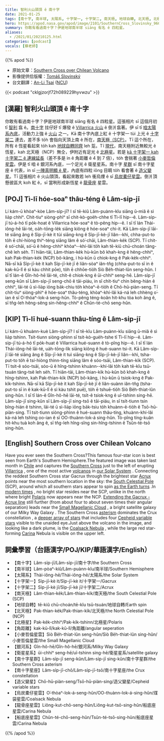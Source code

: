 ```yaml
---
title: 智利火山頭頂 ê 南十字
date: 2021-01-25
tags: [南十字, 南半球, 太陽系, 十字架一, 十字架二, 南天極, 地球自轉, 北天極, 北極星, 角距離, 小麥哲倫星雲, 銀河系, 衛星星系, 南十字星群, 南十字星座, 造父變星, 烏炭橐仔星雲, 龍骨座星雲, 船底座星雲]
hero: https://apod.nasa.gov/apod/image/2101/SouthernCross_Slovinsky_960_annotated.jpg
summary: 你敢有看過南十字？伊是地球南半球 siāng 有名 ê 四粒星。
aliases:
  - /2021/01/20210125.html
categories: [podcast]
vocals: [蔡老師]
---
```


{{% apod %}}

- 原始文章：[Southern Cross over Chilean Volcano](https://apod.nasa.gov/apod/ap210125.html)
- 影像提供佮版權：[Tomáš Slovinský](http://slovinsky.art/en/homeen/)
- 台文翻譯：[An-Li Tsai](mailto:thianbun.taigi@gmail.com) ([NCU](https://www.astro.ncu.edu.tw))

{{< podcast "cklgjzorjf72h089229hyvwzu" >}}

## [漢羅] 智利火山頭頂 ê 南十字

你敢有看過南十字？伊是地球南半球 siāng 有名 ê 四粒星。這張相片 sī 這個月初 tī [智利](https://en.wikipedia.org/wiki/Chile) 翕 ê。[南十字](https://www.constellation-guide.com/the-southern-cross/) 拄仔好 tī 爆發 ê [Villarrica 火山](https://youtu.be/gmZ1q9_Cdtg) ê 倒爿翕著。伊 sī tī [咱太陽系內底](https://solarsystem.nasa.gov/solar-system/our-solar-system/overview/)，活動力上強 ê [火山](https://en.wikipedia.org/wiki/Villarrica_(volcano)) 之一。Kā 南十字內底上紅 ê 十字架一 tùi 上光 ê [十字架二](https://en.wikipedia.org/wiki/Acrux) 連去，差不多 to̍h 會指向天頂上南 ê 所在，[南天極（SCP）](https://apod.tw/daily/20210101/)。Tī 這个所在，所有 ê 恆星看起來 to̍h kah [地球自轉同齊](https://apod.nasa.gov/apod/ap200701.html) leh 踅。Tī [現代](https://i.ytimg.com/vi/17PkUsTVa7g/maxresdefault.jpg)，南天極附近無較光 ê 恆星，kah 北天極（NCP）無仝，伊附近有足光 ê [北極星](https://apod.nasa.gov/apod/ap150602.html)。若是 [kā 十字架一 kah 十字架二 ê 連線延長](https://en.wikipedia.org/wiki/Celestial_pole#/media/File:Pole01-eng.jpg)（差不多是 in ê 角距離 ê 4 到 7 倍），to̍h 會揣著 [小麥哲倫星雲](https://youtu.be/ssQyxCijfr8)。伊是 tī 咱 ê 銀河系內底，一个足光 ê 衛星星系。南十字 [星群](https://en.wikipedia.org/wiki/Asterism_(astronomy)) sī 南十字星座 ê 代表，in sī [一陣真明顯 ê 星](https://earthsky.org/favorite-star-patterns/the-southern-cross-signpost-of-southern-skies)，內底有四粒 iōng 目睭 to̍h 看會著 ê [造父變星](https://youtu.be/QcChCeX2VrY)。Tī 這張相片 ê 火山頭頂，看起來敢若 leh 衝烏煙 ê sī [烏炭橐仔星雲](https://en.wikipedia.org/wiki/Coalsack_Nebula)。倒爿頂懸彼區大 koh 紅 ê，sī 當咧形成新恆星 ê [龍骨座](https://apod.nasa.gov/apod/ap200505.html) 星雲。

## [POJ] Tì-lī hóe-soaⁿ thâu-téng ê Lâm-si̍p-jī

Lí kám-ū khòaⁿ-kòe Lâm-si̍p-jī? I sī tē-kiû Lâm-puànn-kîu siāng ū-miâ ê sì lia̍p chhiⁿ. Chit-tiuⁿ siòng-phìⁿ sī chit-kò-goe̍h-chhe tī Tì-lī hip--ê. Lâm-si̍p-jī tú-á-hó tī po̍k-hoat ê Villarrica hóe-soaⁿ ê tò-pêng hip--ê. I sī tī lán Thài-iông-hē lāi-té, oa̍h-tōng-le̍k siāng kiông ê hóe-soaⁿ chi-it. Kā Lâm-si̍p-jī lāi-té siāng âng ê Si̍p-jī-kè it tùi siāng-kng ê Si̍p-jī-kè-jī liân--khì, chha-put-to to̍h ē chí-hiòng thiⁿ-téng siāng lâm ê só͘-chāi, Lâm-thian-ke̍k (SCP). Tī chit-ê só͘-chāi, só͘-ū ê hêng-chhiⁿ khòaⁿ--khí-lâi to̍h kah tē-kiû chū-choán tâng-chê leh se̍h. Tī hiān-tāi, Lâm-thian-ke̍k hù-kūn bô khah-kng ê hêng-chhiⁿ, kah Pak-thian-ke̍k (NCP) bô-kâng, i hù-kūn ū chiok-kng ê Pak-ke̍k-chhiⁿ. Nā-sī kā Si̍p-jī-kè it kah Si̍p-jī-kè jī ê liân-sòaⁿ iân-tn̂g (chha-put-to sī in ê kak-kū-lî ê sì kàu chhit pōe), to̍h ē chhōe-tio̍h Siò Be̍h-thiat-lûn seng-hûn. I sī tī lán-ê Gîn-hô-hē lāi-té, chi̍t-ê chiok-kng ê ūi-chhiⁿ seng-hē. Lâm-si̍p-jī seng-kûn sī Lâm-si̍p-jī seng-chō ê tāi-piáu, in sī chi̍t-tiuⁿ chin bêng-hián ê chhiⁿ, lāi-té ū sì-lia̍p iōng ba̍k-chiu to̍h khòaⁿ-ē-tio̍h ê Chō-hū-piàn-seng. Tī chit-tiuⁿ siòng-phìⁿ ê hóe-soaⁿ thâu-téng, khòaⁿ-khí-lâi ká-ná leh chhèng o͘-ian ê sī O͘-thòaⁿ-lok-á seng-hûn. Tò-pêng téng-koân hit-khu tòa koh âng ê, sī tn̂g-leh hêng-sêng sin-hêng-chhiⁿ ê Chûn-té-chō seng-hûn.

## [KIP] Tì-lī hué-suann thâu-tíng ê Lâm-si̍p-jī

Lí kám-ū khuànn-kuè Lâm-si̍p-jī? I sī tē-kîu Lâm-puànn-kîu siāng ū-miâ ê sì lia̍p tshinn. Tsit-tiunn siòng-phìnn sī tsit-kò-gue̍h-tshe tī Tì-lī hip--ê. Lâm-si̍p-jī tú-á-hó tī po̍k-huat ê Villarrica hué-suann ê tò-pîng hip--ê. I sī tī lán Thài-iông-hē lāi-té, ua̍h-tōng-li̍k siāng kiông ê hué-suann tsi-it. Kā Lâm-si̍p-jī lāi-té siāng âng ê Si̍p-jī-kè it tuì siāng-kng ê Si̍p-jī-kè-jī liân--khì, tsha-put-to to̍h ē tsí-hiòng thinn-tíng siāng lâm ê sóo-tsāi, Lâm-thian-ki̍k (SCP). Tī tsit-ê sóo-tsāi, sóo-ū ê hîng-tshinn khuànn--khí-lâi to̍h kah tē-kîu tsū-tsuán tâng-tsê leh se̍h. Tī hiān-tāi, Lâm-thian-ki̍k hù-kūn bô khah-kng ê hîng-tshinn, kah Pak-thian-ki̍k (NCP) bô-kâng, i hù-kūn ū tsiok-kng ê Pak-ki̍k-tshinn. Nā-sī kā Si̍p-jī-kè it kah Si̍p-jī-kè jī ê liân-suànn iân-tn̂g (tsha-put-to sī in ê kak-kū-lî ê sì kàu tshit puē), to̍h ē tshuē-tio̍h Siò Be̍h-thiat-lûn sing-hûn. I sī tī lán-ê Gîn-hô-hē lāi-té, tsi̍t-ê tsiok-kng ê uī-tshinn sing-hē. Lâm-si̍p-jī sing-kûn sī Lâm-si̍p-jī sing-tsō ê tāi-piáu, in sī tsi̍t-tiunn tsin bîng-hián ê tshinn, lāi-té ū sì-lia̍p iōng ba̍k-tsiu to̍h khuànn-ē-tio̍h ê Tsō-hū-piàn-sing. Tī tsit-tiunn siòng-phìnn ê hué-suann thâu-tíng, khuànn-khí-lâi ká-ná leh tshìng oo-ian ê sī OO-thuànn-lok-á sing-hûn. Tò-pîng tíng-kuân hit-khu tuà koh âng ê, sī tn̂g-leh hîng-sîng sin-hîng-tshinn ê Tsûn-té-tsō sing-hûn.

## [English] Southern Cross over Chilean Volcano 

Have you ever seen the Southern Cross?This famous four-star icon is best seen from Earth's Southern Hemisphere.The featured image was taken last month in [Chile](https://en.wikipedia.org/wiki/Chile) and captures the [Southern Cross](https://www.constellation-guide.com/the-southern-cross/) just to the left of erupting [Villarrica](https://youtu.be/gmZ1q9_Cdtg) , one of the most active [volcanos](https://en.wikipedia.org/wiki/Villarrica_(volcano)) in [our Solar System](https://solarsystem.nasa.gov/solar-system/our-solar-system/overview/) . Connecting the reddest Southern Cross star Gacrux through the brightest star [Acrux](https://en.wikipedia.org/wiki/Acrux) points near the most southern location in the sky: the [South Celestial Pole](https://apod.nasa.gov/apod/ap210101.html) (SCP), around which all southern stars appear to spin [as the Earth turns](https://apod.nasa.gov/apod/ap200701.html) .In [modern times](https://i.ytimg.com/vi/17PkUsTVa7g/maxresdefault.jpg) , no bright star resides near the SCP, unlike in the north where bright [Polaris](https://apod.nasa.gov/apod/ap150602.html) now appears near the NCP. [Extending the Gacrux - Acrux line](https://en.wikipedia.org/wiki/Celestial_pole#/media/File:Pole01-eng.jpg) still further (from about four to about seven times their angular separation) leads near the [Small Magellanic Cloud](https://youtu.be/ssQyxCijfr8) , a bright satellite galaxy of our Milky Way Galaxy . The Southern Cross [asterism](https://en.wikipedia.org/wiki/Asterism_(astronomy)) dominates the Crux constellation , a [deeper array of stars](https://earthsky.org/favorite-star-patterns/the-southern-cross-signpost-of-southern-skies) that includes four [Cepheid variable stars](https://youtu.be/QcChCeX2VrY) visible to the unaided eye.Just above the volcano in the image, and looking like a dark plume, is the [Coalsack Nebula](https://en.wikipedia.org/wiki/Coalsack_Nebula) , while the large red star-forming [Carina](https://apod.nasa.gov/apod/ap200505.html) Nebula is visible on the upper left.

## 詞彙學習（台語漢字/POJ/KIP/華語漢字/English）

- 【南十字】Lâm-si̍p-jī/Lâm-si̍p-jī/南十字/the Southern Cross
- 【南半球】Lâm-pòaⁿ-kiû/Lâm-puànn-kîu/南半球/Southern Hemisphere
- 【太陽系】Thài-iông-hē/Thài-iông-hē/太陽系/the Solar System
- 【十字架一】Si̍p-jī-kè it/Si̍p-jī-kè it/十字架一/Gacrux
- 【十字架二】Si̍p-jī-kè jī/Si̍p-jī-kè jī/十字架二/Acrux
- 【南天極】Lâm-thian-ke̍k/Lâm-thian-ki̍k/南天極/the South Celestial Pole (SCP)
- 【地球自轉】tē-kiû chū-choán/tē-kîu tsū-tsuán/地球自轉/Earth spin
- 【北天極】Pak-thian-ke̍k/Pak-thian-ki̍k/北天極/the North Celestial Pole (NCP)
- 【北極星】Pak-ke̍k-chhiⁿ/Pak-ki̍k-tshinn/北極星/Polaris
- 【角距離】kak-kū-lî/kak-kū-lî/角距離/angular seperation
- 【小麥哲倫星雲】Siò Be̍h-thiat-lûn seng-hûn/Siò Be̍h-thiat-lûn sing-hûn/小麥哲倫星雲/the Small Magellanic Cloud
- 【銀河系】Gîn-hô-hē/Gîn-hô-hē/銀河系/Milky Way Galaxy
- 【衛星星系】ūi-chhiⁿ seng-hē/uī-tshinn sing-hē/衛星星系/satellite galaxy
- 【南十字星群】Lâm-si̍p-jī seng-kûn/Lâm-si̍p-jī sing-kûn/南十字星群/the Southern Cross asterism
- 【南十字星座】Lâm-si̍p-jī-chō/Lâm-si̍p-jī-tsō/南十字星座/the Crux constellation
- 【造父變星】Chō-hū-piàn-seng/Tsō-hū-piàn-sing/造父變星/Cepheid variable stars
- 【烏炭橐仔星雲】O͘-thòaⁿ-lok-á-seng-hûn/OO-thuànn-lok-á-sing-hûn/煤袋星雲/Coalsack Nebula
- 【龍骨座星雲】Liông-kut-chō-seng-hûn/Liông-kut-tsō-sing-hûn/船底座星雲/Carina Nebula
- 【船底座星雲】Chûn-té-chō-seng-hûn/Tsûn-té-tsō-sing-hûn/船底座星雲/Carina Nebula

{{% /apod %}}
